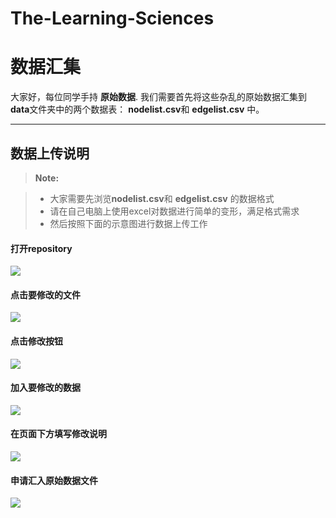 # The-Learning-Sciences


数据汇集
===================


大家好，每位同学手持 **原始数据**. 我们需要首先将这些杂乱的原始数据汇集到**data**文件夹中的两个数据表： **nodelist.csv**和 **edgelist.csv** 中。

----------


数据上传说明
-------------

> **Note:**

> - 大家需要先浏览**nodelist.csv**和 **edgelist.csv** 的数据格式
> - 请在自己电脑上使用excel对数据进行简单的变形，满足格式需求
> - 然后按照下面的示意图进行数据上传工作

#### <i class="icon-file"></i> 打开repository

![][1]

[1]:
images/step1data.png

#### <i class="icon-file"></i> 点击要修改的文件

![][2]

[2]:
images/step2file.png

#### <i class="icon-file"></i> 点击修改按钮

![][3]

[3]:
images/step3edit.png

#### <i class="icon-file"></i> 加入要修改的数据

![][4]

[4]:
images/step4edit.png


#### <i class="icon-file"></i> 在页面下方填写修改说明

![][5]

[5]:
images/step4edit.png

#### <i class="icon-file"></i> 申请汇入原始数据文件

![][6]

[6]:
images/step5request.png
